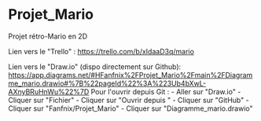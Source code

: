 # Projet_Mario
Projet rétro-Mario en 2D


Lien vers le "Trello" : https://trello.com/b/xIdaaD3q/mario


Lien vers le "Draw.io" (dispo directement sur Github): https://app.diagrams.net/#HFanfnix%2FProjet_Mario%2Fmain%2FDiagramme_mario.drawio#%7B%22pageId%22%3A%223Ub4bXwL-AXnyBRuHnWu%22%7D 
  Pour l'ouvrir depuis Git : 
    - Aller sur "Draw.io"
    - Cliquer sur "Fichier"
    - Cliquer sur "Ouvrir depuis "
    - Cliquer sur "GitHub"
    - Cliquer sur "Fanfnix/Projet_Mario"
    - Cliquer sur "Diagramme_mario.drawio"
